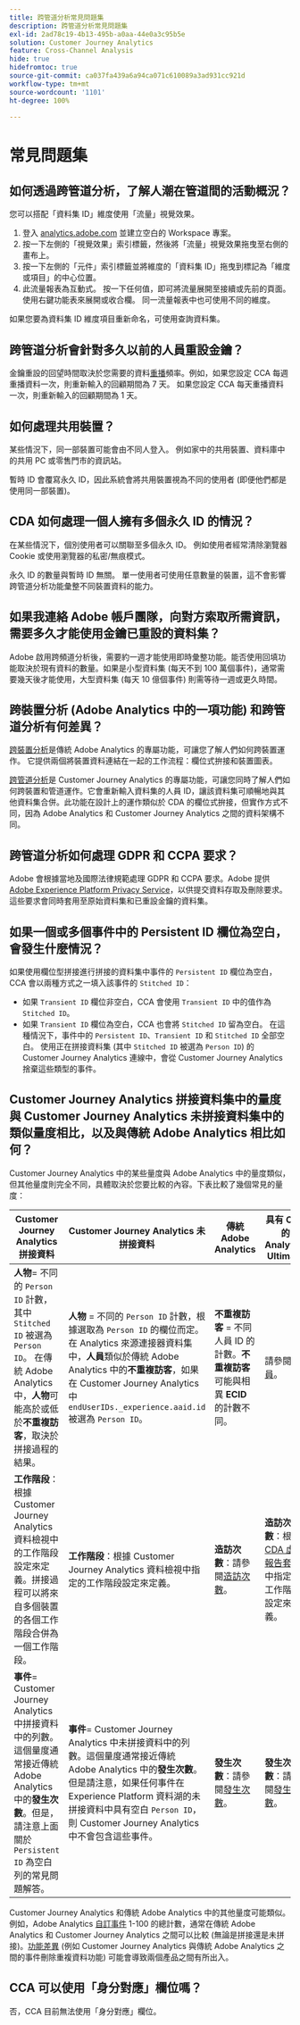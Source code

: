 ```yaml
---
title: 跨管道分析常見問題集
description: 跨管道分析常見問題集
exl-id: 2ad78c19-4b13-495b-a0aa-44e0a3c95b5e
solution: Customer Journey Analytics
feature: Cross-Channel Analysis
hide: true
hidefromtoc: true
source-git-commit: ca037fa439a6a94ca071c610089a3ad931cc921d
workflow-type: tm+mt
source-wordcount: '1101'
ht-degree: 100%

---
```


# 常見問題集

## 如何透過跨管道分析，了解人潮在管道間的活動概況？

您可以搭配「資料集 ID」維度使用「流量」視覺效果。

1. 登入 [analytics.adobe.com](https://analytics.adobe.com) 並建立空白的  Workspace 專案。
2. 按一下左側的「視覺效果」索引標籤，然後將「流量」視覺效果拖曳至右側的畫布上。
3. 按一下左側的「元件」索引標籤並將維度的「資料集 ID」拖曳到標記為「維度或項目」的中心位置。
4. 此流量報表為互動式。 按一下任何值，即可將流量展開至接續或先前的頁面。 使用右鍵功能表來展開或收合欄。 同一流量報表中也可使用不同的維度。

如果您要為資料集 ID 維度項目重新命名，可使用查詢資料集。

## 跨管道分析會針對多久以前的人員重設金鑰？

金鑰重設的回望時間取決於您需要的資料[重播](replay.md)頻率。例如，如果您設定 CCA 每週重播資料一次，則重新輸入的回顧期間為 7 天。 如果您設定 CCA 每天重播資料一次，則重新輸入的回顧期間為 1 天。

## 如何處理共用裝置？

某些情況下，同一部裝置可能會由不同人登入。 例如家中的共用裝置、資料庫中的共用 PC 或零售門市的資訊站。

暫時 ID 會覆寫永久 ID，因此系統會將共用裝置視為不同的使用者 (即便他們都是使用同一部裝置)。

## CDA 如何處理一個人擁有多個永久 ID 的情況？

在某些情況下，個別使用者可以關聯至多個永久 ID。 例如使用者經常清除瀏覽器 Cookie 或使用瀏覽器的私密/無痕模式。

永久 ID 的數量與暫時 ID 無關。 單一使用者可使用任意數量的裝置，這不會影響跨管道分析功能彙整不同裝置資料的能力。

## 如果我連絡 Adobe 帳戶團隊，向對方索取所需資訊，需要多久才能使用金鑰已重設的資料集？

Adobe 啟用跨頻道分析後，需要約一週才能使用即時彙整功能。能否使用回填功能取決於現有資料的數量。如果是小型資料集 (每天不到 100 萬個事件)，通常需要幾天後才能使用，大型資料集 (每天 10 億個事件) 則需等待一週或更久時間。

## 跨裝置分析 (Adobe Analytics 中的一項功能) 和跨管道分析有何差異？

[跨裝置分析](https://experienceleague.adobe.com/docs/analytics/components/cda/overview.html)是傳統 Adobe Analytics 的專屬功能，可讓您了解人們如何跨裝置運作。 它提供兩個將裝置資料連結在一起的工作流程：欄位式拚接和裝置圖表。

[跨管道分析](/help/cca/overview.md)是 Customer Journey Analytics 的專屬功能，可讓您同時了解人們如何跨裝置和管道運作。它會重新輸入資料集的人員 ID，讓該資料集可順暢地與其他資料集合併。此功能在設計上的運作類似於 CDA 的欄位式拚接，但實作方式不同，因為 Adobe Analytics 和 Customer Journey Analytics 之間的資料架構不同。

## 跨管道分析如何處理 GDPR 和 CCPA 要求？

Adobe 會根據當地及國際法律規範處理 GDPR 和 CCPA 要求。Adobe 提供 [Adobe Experience Platform Privacy Service](https://experienceleague.adobe.com/docs/experience-platform/privacy/home.html?lang=zh-Hant)，以供提交資料存取及刪除要求。 這些要求會同時套用至原始資料集和已重設金鑰的資料集。

## 如果一個或多個事件中的 Persistent ID 欄位為空白，會發生什麼情況？

如果使用欄位型拼接進行拼接的資料集中事件的 `Persistent ID` 欄位為空白，CCA 會以兩種方式之一填入該事件的 `Stitched ID`：

* 如果 `Transient ID` 欄位非空白，CCA 會使用 `Transient ID` 中的值作為 `Stitched ID`。
* 如果 `Transient ID` 欄位為空白，CCA 也會將 `Stitched ID` 留為空白。 在這種情況下，事件中的 `Persistent ID`、`Transient ID` 和 `Stitched ID` 全部空白。 使用正在拼接資料集 (其中 `Stitched ID` 被選為 `Person ID`) 的 Customer Journey Analytics 連線中，會從 Customer Journey Analytics 捨棄這些類型的事件。

## Customer Journey Analytics 拼接資料集中的量度與 Customer Journey Analytics 未拼接資料集中的類似量度相比，以及與傳統 Adobe Analytics 相比如何？

Customer Journey Analytics 中的某些量度與 Adobe Analytics 中的量度類似，但其他量度則完全不同，具體取決於您要比較的內容。下表比較了幾個常見的量度：

| **Customer Journey Analytics 拼接資料** | **Customer Journey Analytics 未拼接資料** | **傳統 Adobe Analytics** | **具有 CDA 的 Analytics Ultimate** |
| ----- | ----- | ----- | ----- |
| **人物**= 不同的 `Person ID` 計數，其中 `Stitched ID` 被選為 `Person ID`。 在傳統 Adobe Analytics 中，**人物**&#x200B;可能高於或低於&#x200B;**不重複訪客**，取決於拼接過程的結果。 | **人物** = 不同的 `Person ID` 計數，根據選取為 `Person ID` 的欄位而定。 在 Analytics 來源連接器資料集中，**人員**&#x200B;類似於傳統 Adobe Analytics 中的&#x200B;**不重複訪客**，如果在 Customer Journey Analytics 中 `endUserIDs._experience.aaid.id` 被選為 `Person ID`。 | **不重複訪客** = 不同人員 ID 的計數。**不重複訪客**&#x200B;可能與相異 **ECID** 的計數不同。 | 請參閱[人員](https://experienceleague.adobe.com/docs/analytics/components/metrics/people.html?lang=zh-Hant)。 |
| **工作階段**：根據 Customer Journey Analytics 資料檢視中的工作階段設定來定義。拼接過程可以將來自多個裝置的各個工作階段合併為一個工作階段。 | **工作階段**：根據 Customer Journey Analytics 資料檢視中指定的工作階段設定來定義。 | **造訪次數**：請參閱[造訪次數](https://experienceleague.adobe.com/docs/analytics/components/metrics/visits.html?lang=zh-Hant)。 | **造訪次數**：根據 [CDA 虛擬報告套裝](https://experienceleague.adobe.com/docs/analytics/components/cda/setup.html?lang=zh-Hant)中指定的工作階段設定來定義。 |
| **事件**= Customer Journey Analytics 中拼接資料中的列數。這個量度通常接近傳統 Adobe Analytics 中的&#x200B;**發生次數**。但是，請注意上面關於 `Persistent ID` 為空白列的常見問題解答。 | **事件**= Customer Journey Analytics 中未拼接資料中的列數。這個量度通常接近傳統 Adobe Analytics 中的&#x200B;**發生次數**。但是請注意，如果任何事件在 Experience Platform 資料湖的未拼接資料中具有空白 `Person ID`，則 Customer Journey Analytics 中不會包含這些事件。 | **發生次數**：請參閱[發生次數](https://experienceleague.adobe.com/docs/analytics/components/metrics/occurrences.html?lang=zh-Hant)。 | **發生次數**：請參閱[發生次數](https://experienceleague.adobe.com/docs/analytics/components/metrics/occurrences.html?lang=zh-Hant)。 |

Customer Journey Analytics 和傳統 Adobe Analytics 中的其他量度可能類似。例如，Adobe Analytics [自訂事件](https://experienceleague.adobe.com/docs/analytics/components/metrics/custom-events.html?lang=zh-Hant) 1-100 的總計數，通常在傳統 Adobe Analytics 和 Customer Journey Analytics 之間可以比較 (無論是拼接還是未拼接)。[功能差異](/help/getting-started/aa-vs-cja/cja-aa.md) (例如 Customer Journey Analytics 與傳統 Adobe Analytics 之間的事件刪除重複資料功能) 可能會導致兩個產品之間有所出入。

## CCA 可以使用「身分對應」欄位嗎？

否，CCA 目前無法使用「身分對應」欄位。
